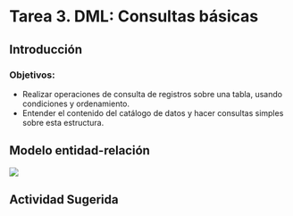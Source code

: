 # Tarea 3. DML: Consultas básicas

## Introducción

### Objetivos:
- Realizar operaciones de consulta de registros sobre una tabla, usando condiciones y ordenamiento.  
- Entender el contenido del catálogo de datos y hacer consultas simples sobre esta estructura. 

## Modelo entidad-relación
![](https://raw.githubusercontent.com/DISC-isis2304-ST/Introduccion-a-SQL/a584a09b5dd85b139fa699dd5083ff9e6f326897/modelos/e_relacion_parranderos.svg)

## Actividad Sugerida